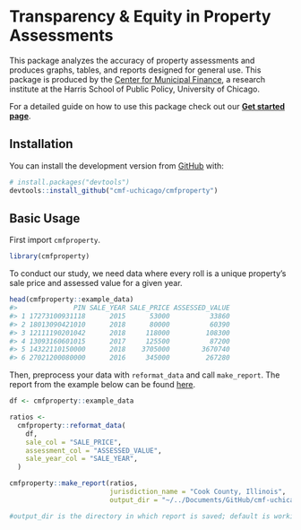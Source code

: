 
<!-- README.md is generated from README.Rmd. Please edit that file -->

# Transparency & Equity in Property Assessments

This package analyzes the accuracy of property assessments and produces
graphs, tables, and reports designed for general use. This package is
produced by the [Center for Municipal
Finance](https://harris.uchicago.edu/research-impact/centers-institutes/center-municipal-finance),
a research institute at the Harris School of Public Policy, University
of Chicago.

For a detailed guide on how to use this package check out our [**Get
started
page**](https://cmf-uchicago.github.io/cmfproperty/articles/cmfproperty.html).

## Installation

You can install the development version from
[GitHub](https://github.com/) with:

``` r
# install.packages("devtools")
devtools::install_github("cmf-uchicago/cmfproperty")
```

## Basic Usage

First import `cmfproperty`.

``` r
library(cmfproperty)
```

To conduct our study, we need data where every roll is a unique
property’s sale price and assessed value for a given year.

``` r
head(cmfproperty::example_data)
#>              PIN SALE_YEAR SALE_PRICE ASSESSED_VALUE
#> 1 17273100931118      2015      53000          33860
#> 2 18013090421010      2018      80000          60390
#> 3 12111190201042      2018     118000         108300
#> 4 13093160601015      2017     125500          87200
#> 5 14322110150000      2018    3705000        3670740
#> 6 27021200080000      2016     345000         267280
```

Then, preprocess your data with `reformat_data` and call `make_report`.
The report from the example below can be found
[here](https://cmf-uchicago.github.io/Cook%20County,%20Illinois.html).

``` r
df <- cmfproperty::example_data

ratios <-
  cmfproperty::reformat_data(
    df,
    sale_col = "SALE_PRICE",
    assessment_col = "ASSESSED_VALUE",
    sale_year_col = "SALE_YEAR",
  )

cmfproperty::make_report(ratios, 
                         jurisdiction_name = "Cook County, Illinois",
                         output_dir = "~/../Documents/GitHub/cmf-uchicago.github.io/") 

#output_dir is the directory in which report is saved; default is working directory
```
